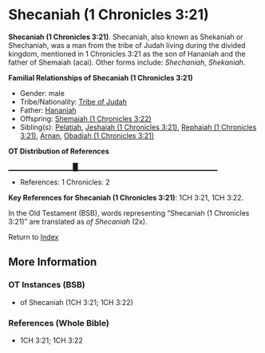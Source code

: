 # Shecaniah (1 Chronicles 3:21)
**Shecaniah (1 Chronicles 3:21)**. 
Shecaniah, also known as Shekaniah or Shechaniah, was a man from the tribe of Judah living during the divided kingdom, mentioned in 1 Chronicles 3:21 as the son of Hananiah and the father of Shemaiah (acai). 
Other forms include: 
*Shechaniah*, *Shekaniah*. 




**Familial Relationships of Shecaniah (1 Chronicles 3:21)**


* Gender: male
* Tribe/Nationality: [Tribe of Judah](../../../groups/md/acai/Judah.md)
* Father: [Hananiah](Hananiah.md)
* Offspring: [Shemaiah (1 Chronicles 3:22)](Shemaiah.2.md)
* Sibling(s): [Pelatiah](Pelatiah.md), [Jeshaiah (1 Chronicles 3:21)](Jeshaiah.2.md), [Rephaiah (1 Chronicles 3:21)](Rephaiah.2.md), [Arnan](Arnan.md), [Obadiah (1 Chronicles 3:21)](Obadiah.2.md)


**OT Distribution of References**

▁▁▁▁▁▁▁▁▁▁▁▁█▁▁▁▁▁▁▁▁▁▁▁▁▁▁▁▁▁▁▁▁▁▁▁▁▁▁
* References: 1 Chronicles: 2



**Key References for Shecaniah (1 Chronicles 3:21)**: 
1CH 3:21, 1CH 3:22. 


In the Old Testament (BSB), words representing “Shecaniah (1 Chronicles 3:21)” are translated as 
*of Shecaniah* (2x). 




Return to [Index](00-Index.md)

## More Information

### OT Instances (BSB)

* of Shecaniah (1CH 3:21; 1CH 3:22)



### References (Whole Bible)

* 1CH 3:21; 1CH 3:22



